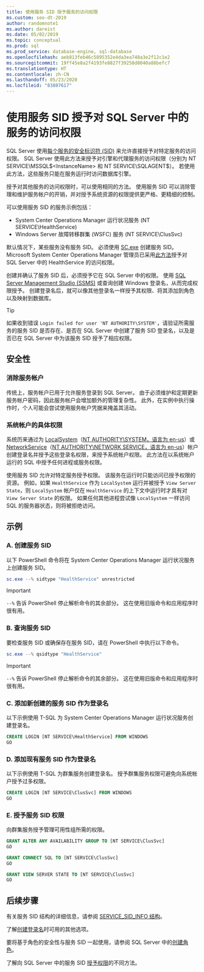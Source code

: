 ```yaml
---
title: 使用服务 SID 授予服务的访问权限
ms.custom: seo-dt-2019
author: randomnote1
ms.author: dareist
ms.date: 05/02/2019
ms.topic: conceptual
ms.prod: sql
ms.prod_service: database-engine, sql-database
ms.openlocfilehash: aeb813feb46c5895352e4da3ea748a3e2f12c1e2
ms.sourcegitcommit: 19ff45e8a2f4193fe8827f39258d8040a88befc7
ms.translationtype: HT
ms.contentlocale: zh-CN
ms.lasthandoff: 05/23/2020
ms.locfileid: "83807617"
---
```

# <a name="using-service-sids-to-grant-permissions-to-services-in-sql-server"></a>使用服务 SID 授予对 SQL Server 中的服务的访问权限

SQL Server 使用[每个服务的安全标识符 (SID)](https://support.microsoft.com/help/2620201/sql-server-uses-a-service-sid-to-provide-service-isolation) 来允许直接授予对特定服务的访问权限。 SQL Server 使用此方法来授予对引擎和代理服务的访问权限（分别为 NT SERVICE\MSSQL$<InstanceName> 和 NT SERVICE\SQLAGENT$<InstanceName>）。 若使用此方法，这些服务只能在服务运行时访问数据库引擎。

授予对其他服务的访问权限时，可以使用相同的方法。 使用服务 SID 可以消除管理和维护服务帐户的开销，并对授予系统资源的权限提供更严格、更精细的控制。

可以使用服务 SID 的服务示例包括：

- System Center Operations Manager 运行状况服务 (NT SERVICE\HealthService)
- Windows Server 故障转移群集 (WSFC) 服务 (NT SERVICE\ClusSvc)

默认情况下，某些服务没有服务 SID。 必须使用 [SC.exe](/windows/desktop/services/configuring-a-service-using-sc) 创建服务 SID。 Microsoft System Center Operations Manager 管理员已采用[此方法](https://kevinholman.com/2016/08/25/sql-mp-run-as-accounts-no-longer-required/)授予对 SQL Server 中的 HealthService 的访问权限。

创建并确认了服务 SID 后，必须授予它在 SQL Server 中的权限。 使用 [SQL Server Management Studio (SSMS)](/sql/ssms/download-sql-server-management-studio-ssms) 或查询创建 Windows 登录名，从而完成权限授予。 创建登录名后，就可以像其他登录名一样授予其权限、将其添加到角色以及映射到数据库。

> [!TIP]
> 如果收到错误 `Login failed for user 'NT AUTHORITY\SYSTEM'`，请验证所需服务的服务 SID 是否存在、是否在 SQL Server 中创建了服务 SID 登录名，以及是否已在 SQL Server 中为该服务 SID 授予了相应权限。

## <a name="security"></a>安全性

### <a name="eliminate-service-accounts"></a>消除服务帐户

传统上，服务帐户已用于允许服务登录到 SQL Server。 由于必须维护和定期更新服务帐户密码，因此服务帐户会增加额外的管理复杂性。 此外，在实例中执行操作时，个人可能会尝试使用服务帐户凭据来掩盖其活动。

### <a name="granular-permissions-to-system-accounts"></a>系统帐户的具体权限

系统历来通过为 [LocalSystem](https://msdn.microsoft.com/library/windows/desktop/ms684190)（[NT AUTHORITY\SYSTEM，语言为 en-us](/sql/database-engine/configure-windows/configure-windows-service-accounts-and-permissions#Localized_service_names)）或 [NetworkService](/windows/desktop/Services/networkservice-account)（[NT AUTHORITY\NETWORK SERVICE，语言为 en-us](/sql/database-engine/configure-windows/configure-windows-service-accounts-and-permissions?#Localized_service_names)）帐户创建登录名并授予这些登录名权限，来授予系统帐户权限。 此方法在以系统帐户运行的 SQL 中授予任何进程或服务权限。

使用服务 SID 允许对特定服务授予权限。 该服务在运行时只能访问已授予权限的资源。 例如，如果 `HealthService` 作为 `LocalSystem` 运行并被授予 `View Server State`，则 `LocalSystem` 帐户仅在 `HealthService` 的上下文中运行时才具有对 `View Server State` 的权限。 如果任何其他进程尝试像 `LocalSystem` 一样访问 SQL 的服务器状态，则将被拒绝访问。

## <a name="examples"></a>示例

### <a name="a-create-a-service-sid"></a>A. 创建服务 SID

以下 PowerShell 命令将在 System Center Operations Manager 运行状况服务上创建服务 SID。

```PowerShell
sc.exe --% sidtype "HealthService" unrestricted
```

> [!IMPORTANT]
> `--%` 告诉 PowerShell 停止解析命令的其余部分。 这在使用旧版命令和应用程序时很有用。

### <a name="b-query-a-service-sid"></a>B. 查询服务 SID

要检查服务 SID 或确保存在服务 SID，请在 PowerShell 中执行以下命令。

```PowerShell
sc.exe --% qsidtype "HealthService"
```

> [!IMPORTANT]
> `--%` 告诉 PowerShell 停止解析命令的其余部分。 这在使用旧版命令和应用程序时很有用。

### <a name="c-add-a-newly-created-service-sid-as-a-login"></a>C. 添加新创建的服务 SID 作为登录名

以下示例使用 T-SQL 为 System Center Operations Manager 运行状况服务创建登录名。

```SQL
CREATE LOGIN [NT SERVICE\HealthService] FROM WINDOWS
GO
```

### <a name="d-add-an-existing-service-sid-as-a-login"></a>D. 添加现有服务 SID 作为登录名

以下示例使用 T-SQL 为群集服务创建登录名。 授予群集服务权限可避免向系统帐户授予过多权限。

```SQL
CREATE LOGIN [NT SERVICE\ClusSvc] FROM WINDOWS
GO
```

### <a name="e-grant-permissions-to-a-service-sid"></a>E. 授予服务 SID 权限

向群集服务授予管理可用性组所需的权限。

```SQL
GRANT ALTER ANY AVAILABILITY GROUP TO [NT SERVICE\ClusSvc]
GO

GRANT CONNECT SQL TO [NT SERVICE\ClusSvc]
GO

GRANT VIEW SERVER STATE TO [NT SERVICE\ClusSvc]
GO
```

## <a name="next-steps"></a>后续步骤

有关服务 SID 结构的详细信息，请参阅 [SERVICE_SID_INFO 结构](/windows/win32/api/winsvc/ns-winsvc-service_sid_info)。

了解[创建登录名](/sql/t-sql/statements/create-login-transact-sql)时可用的其他选项。

要将基于角色的安全性与服务 SID 一起使用，请参阅 SQL Server 中的[创建角色](/sql/t-sql/statements/create-role-transact-sql)。

了解向 SQL Server 中的服务 SID [授予权限](/sql/t-sql/statements/grant-transact-sql)的不同方法。
